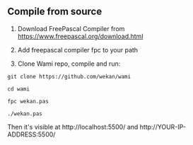## Compile from source

1. Download FreePascal Compiler from https://www.freepascal.org/download.html

2. Add freepascal compiler fpc to your path

2. Clone Wami repo, compile and run:

```
git clone https://github.com/wekan/wami

cd wami

fpc wekan.pas

./wekan.pas
```
Then it's visible at http://localhost:5500/ and http://YOUR-IP-ADDRESS:5500/
